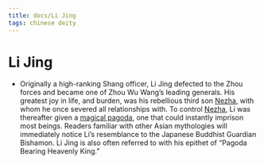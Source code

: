 ```yaml
---
title: docs/Li Jing
tags: chinese deity
---
```


# Li Jing 
- Originally a high-ranking Shang officer, Li Jing defected to the Zhou forces and became one of Zhou Wu Wang’s leading generals. His greatest joy in life, and burden, was his rebellious third son [Nezha](Nezha.md.md), with whom he once severed all relationships with. To control [Nezha](Nezha.md.md), Li was thereafter given a [magical pagoda](https://owlcation.com/humanities/chinese-legendary-artifacts), one that could instantly imprison most beings. Readers familiar with other Asian mythologies will immediately notice Li’s resemblance to the Japanese Buddhist Guardian Bishamon. Li Jing is also often referred to with his epithet of “Pagoda Bearing Heavenly King.”